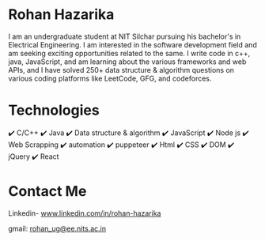 # Rohan Hazarika

I am an undergraduate student at NIT Silchar pursuing his bachelor's in Electrical Engineering. I am interested in the software development field and am seeking exciting opportunities related to the same. I write code in c++, java, JavaScript, and am learning about the various frameworks and web APIs, and I have solved 250+ data structure & algorithm questions on various coding platforms like LeetCode, GFG, and codeforces.

# Technologies

✔️ C/C++
✔️ Java
✔️ Data structure & algorithm
✔️ JavaScript
✔️ Node js
✔️ Web Scrapping
✔️ automation
✔️ puppeteer
✔️ Html
✔️ CSS
✔️ DOM
✔️ jQuery
✔️ React

# Contact Me

Linkedin- www.linkedin.com/in/rohan-hazarika

gmail: rohan_ug@ee.nits.ac.in
